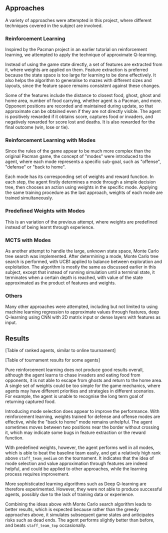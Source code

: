 ## Approaches

A variety of approaches were attempted in this project, where different techniques covered in the subject are involved.

### Reinforcement Learning

Inspired by the Pacman project in an earlier tutorial on reinforcement learning, we attempted to apply the technique of approximate Q-learning. 

Instead of using the game state directly, a set of features are extracted from it, where weights are applied on them. Feature extraction is preferred because the state space is too large for learning to be done effectively. It also helps the algorithm to generalise to mazes with different sizes and layouts, since the feature space remains consistent against these changes.

Some of the features include the distance to closest food, ghost, ghost and home area, number of food carrying, whether agent is a Pacman, and more. Opponent positions are recorded and maintained during update, so that approximate can be obtained even if they are not directly visible. The agent is positively rewarded if it obtains score, captures food or invaders, and negatively rewarded for score lost and deaths. It is also rewarded for the final outcome (win, lose or tie).

### Reinforcement Learning with Modes

Since the rules of the game appear to be much more complex than the original Pacman game, the concept of "modes" were introduced to the agent, where each mode represents a specific sub-goal, such as "offense", "defense" or "back to home".

Each mode has its corresponding set of weights and reward function. In each step, the agent firstly determines a mode through a simple decision tree, then chooses an action using weights in the specific mode. Applying the same training procedure as the last approach, weights of each mode are trained simultaneously.

### Predefined Weights with Modes

This is an variation of the previous attempt, where weights are predefined instead of being learnt through experience.

### MCTS with Modes

As another attempt to handle the large, unknown state space, Monte Carlo tree search was implemented. After determining a mode, Monte Carlo tree search is performed, with UCB1 applied to balance between exploration and exploitation. The algorithm is mostly the same as discussed earlier in this subject, except that instead of running simulation until a terminal state, it terminates when a certain depth is reached, with value of the state approximated as the product of features and weights.

### Others

Many other approaches were attempted, including but not limited to using machine learning regression to approximate values through features, deep Q-learning using CNN with 2D matrix input or dense layers with features as input.

## Results

[Table of ranked agents, similar to online tournament]

[Table of tournament results for some agents]

Pure reinforcement learning does not produce good results overall, although the agent learns to chase invaders and eating food from opponents, it is not able to escape from ghosts and return to the home area. A single set of weights could be too simple for the game mechanics, where agents may have different priorities and strategies in different scenarios. For example, the agent is unable to recognise the long term goal of returning captured food.

Introducing mode selection does appear to improve the performance. With reinforcement learning, weights trained for defense and offense modes are effective, while the "back to home" mode remains unhelpful. The agent sometimes moves between two positions near the border without crossing it, which may indicate some bugs in feature extraction or the reward function.

With predefined weights, however, the agent performs well in all modes, which is able to beat the baseline team easily, and get a relatively high rank above `staff_team_medium` on the tournament. It indicates that the idea of mode selection and value approximation through features are indeed helpful, and could be applied to other approaches, while the learning process requires improvement.

More sophisticated learning algorithms such as Deep Q-learning are therefore experimented. However, they were not able to produce successful agents, possibly due to the lack of training data or experience.

Combining the ideas above with Monte Carlo search algorithm leads to better results, which is expected because rather than the greedy approaches above, it simulates subsequent game states and anticipates risks such as dead ends. The agent performs slightly better than before, and beats `staff_team_top` occasionally.

